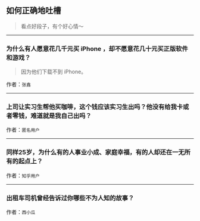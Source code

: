 ## 如何正确地吐槽

> 看点好段子，有个好心情～


 
---

### 为什么有人愿意花几千元买 iPhone ，却不愿意花几十元买正版软件和游戏？

> 因为他们下载不到 iPhone。


作者：`张鑫`

---

### 上司让实习生帮他买咖啡，这个钱应该实习生出吗？他没有给我卡或者零钱，难道就是我自己出吗？

> 


作者：`匿名用户`

---

### 同样25岁，为什么有的人事业小成、家庭幸福，有的人却还在一无所有的起点上？

> 


作者：`知乎用户`

---

### 出租车司机曾经告诉过你哪些不为人知的故事？

> 


作者：`西小瓜`